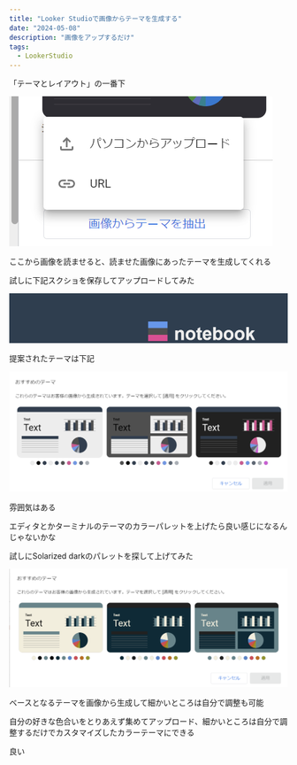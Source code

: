 ```yaml
---
title: "Looker Studioで画像からテーマを生成する"
date: "2024-05-08"
description: "画像をアップするだけ"
tags:
  - LookerStudio
---
```


「テーマとレイアウト」の一番下

![alt](looker_studio_theme_from_image01.png)

ここから画像を読ませると、読ませた画像にあったテーマを生成してくれる


試しに下記スクショを保存してアップロードしてみた

![alt](looker_studio_theme_from_image02.png)

提案されたテーマは下記

![alt](looker_studio_theme_from_image03.png)

雰囲気はある

エディタとかターミナルのテーマのカラーパレットを上げたら良い感じになるんじゃないかな

試しにSolarized darkのパレットを探して上げてみた

![alt](looker_studio_theme_from_image04.png)

ベースとなるテーマを画像から生成して細かいところは自分で調整も可能

自分の好きな色合いをとりあえず集めてアップロード、細かいところは自分で調整するだけでカスタマイズしたカラーテーマにできる

良い
